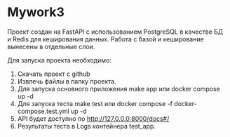 # Mywork3
Проект создан на FastAPI с использованием PostgreSQL в качестве БД и Redis для кеширования данных.
Работа с базой и кеширование вынесены в отдельные слои.

Для запуска проекта необходимо:
1. Скачать проект с github
2. Извлечь файлы в папку проекта.
3. Для запуска основного приложения make app или docker compose up -d
4. Для запуска теста make test или docker compose -f docker-compose.test.yml up -d
4. API будет доступно по http://127.0.0.0:8000/docs#/
5. Результаты теста в Logs контейнера test_app.
